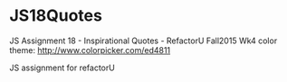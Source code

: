# JS18Quotes
JS Assignment 18 - Inspirational Quotes - RefactorU Fall2015 Wk4
color theme: http://www.colorpicker.com/ed4811

JS assignment for refactorU

